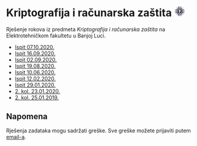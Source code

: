# Kriptografija i računarska zaštita <img width="30px" src="https://raw.githubusercontent.com/AleksaMCode/kriptografija-i-racunarska-zastita/main/crypto.png" />
Rješenje rokova iz predmeta *Kriptografija i računarska zaštita* na Elektrotehničkom fakultetu u Banjoj Luci.

* [Ispit 07.10.2020.](https://github.com/AleksaMCode/kriptografija-i-racunarska-zastita/tree/main/ispit_20201007)
* [Ispit 16.09.2020.](https://github.com/AleksaMCode/kriptografija-i-racunarska-zastita/tree/main/ispit_20200916)
* [Ispit 02.09.2020.](https://github.com/AleksaMCode/kriptografija-i-racunarska-zastita/tree/main/ispit_20200902)
* [Ispit 19.08.2020.](https://github.com/AleksaMCode/kriptografija-i-racunarska-zastita/tree/main/ispit_20200819)
* [Ispit 10.06.2020.](https://github.com/AleksaMCode/kriptografija-i-racunarska-zastita/tree/main/ispit_20200610)
* [Ispit 12.02.2020.](https://github.com/AleksaMCode/kriptografija-i-racunarska-zastita/tree/main/ispit_20200212)
* [Ispit 29.01.2020.](https://github.com/AleksaMCode/kriptografija-i-racunarska-zastita/tree/main/ispit_20200129)
* [2. kol. 23.01.2020.](https://github.com/AleksaMCode/kriptografija-i-racunarska-zastita/tree/main/kolokvijum_20200123)
* [2. kol. 25.01.2019.](https://github.com/AleksaMCode/kriptografija-i-racunarska-zastita/tree/main/kolokvijum_20190125)

## Napomena
Rješenja zadataka mogu sadržati greške. Sve greške možete prijaviti putem [email-a](mailto:aleksamcode@gmail.com?subject=[GitHub-Kriptografija-rjesenja-ispita-greska]).